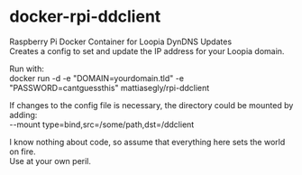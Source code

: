 # docker-rpi-ddclient
Raspberry Pi Docker Container for Loopia DynDNS Updates<BR>
Creates a config to set and update the IP address for your Loopia domain.

Run with:<BR>
docker run -d -e "DOMAIN=yourdomain.tld" -e "PASSWORD=cantguessthis" mattiasegly/rpi-ddclient

If changes to the config file is necessary, the directory could be mounted by adding:<BR>
--mount type=bind,src=/some/path,dst=/ddclient

I know nothing about code, so assume that everything here sets the world on fire.<BR>
Use at your own peril.
